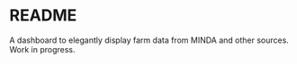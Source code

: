 # README

A dashboard to elegantly display farm data from MINDA and other sources. Work in progress.

